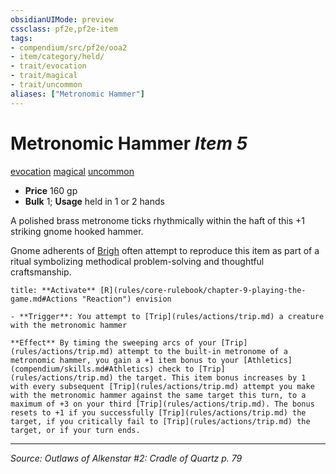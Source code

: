 ```yaml
---
obsidianUIMode: preview
cssclass: pf2e,pf2e-item
tags:
- compendium/src/pf2e/ooa2
- item/category/held/
- trait/evocation
- trait/magical
- trait/uncommon
aliases: ["Metronomic Hammer"]
---
```

# Metronomic Hammer *Item 5*  
[evocation](evocation.md "Evocation School Trait")  [magical](magical.md "Magical Item Trait")  [uncommon](uncommon.md "Uncommon Rarity Trait")  

- **Price** 160 gp
- **Bulk** 1; **Usage** held in 1 or 2 hands

A polished brass metronome ticks rhythmically within the haft of this +1 striking gnome hooked hammer.

Gnome adherents of [Brigh](brigh-logm.md) often attempt to reproduce this item as part of a ritual symbolizing methodical problem-solving and thoughtful craftsmanship.

```ad-embed-ability
title: **Activate** [R](rules/core-rulebook/chapter-9-playing-the-game.md#Actions "Reaction") envision

- **Trigger**: You attempt to [Trip](rules/actions/trip.md) a creature with the metronomic hammer

**Effect** By timing the sweeping arcs of your [Trip](rules/actions/trip.md) attempt to the built-in metronome of a metronomic hammer, you gain a +1 item bonus to your [Athletics](compendium/skills.md#Athletics) check to [Trip](rules/actions/trip.md) the target. This item bonus increases by 1 with every subsequent [Trip](rules/actions/trip.md) attempt you make with the metronomic hammer against the same target this turn, to a maximum of +3 on your third [Trip](rules/actions/trip.md). The bonus resets to +1 if you successfully [Trip](rules/actions/trip.md) the target, if you critically fail to [Trip](rules/actions/trip.md) the target, or if your turn ends.
```


---
*Source: Outlaws of Alkenstar #2: Cradle of Quartz p. 79*